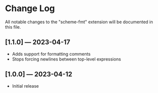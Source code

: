 # Change Log

All notable changes to the "scheme-fmt" extension will be documented in this
file.

## [1.1.0] — 2023-04-17

- Adds support for formatting comments
- Stops forcing newlines between top-level expressions

## [1.0.0] — 2023-04-12

- Initial release
